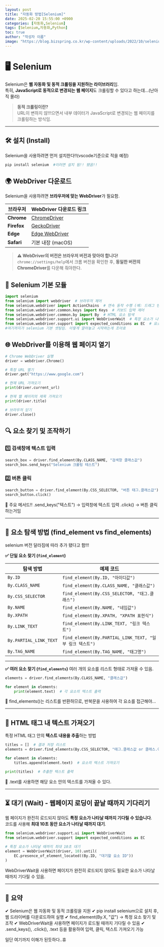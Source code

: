 ```yaml
---
layout: post
title: "자동화 방법[Selenium]"
date: 2025-02-20 15:55:00 +0900
categories: [자동화,Selenium]
tags: [Selenium,자동화,Python]
toc: true
author: "작성자 이름"
image: "https://blog.bizspring.co.kr/wp-content/uploads/2022/10/selenium-1024x390.png"
---  
```


# 🖥️ Selenium 

Selenium은 **웹 자동화 및 동적 크롤링을 지원하는 라이브러리**임.  
특히, **JavaScript로 동적으로 변경되는 웹 페이지**도 크롤링할 수 있다고 하는데...(난아직 몰라)  

> **동적 크롤링이란?**  
> URL이 변하지 않!!!으면서 내부 데이터가 JavaScript로 변경되는 웹 페이지를 크롤링하는 방식임.

---

## 🛠️ 설치 (Install)
Selenium을 사용하려면 먼저 설치한다!!(vscode기준으로 적을 예정)

```python
pip install selenium  #이러면 설치 됨!! 됐음!!
```

  
## 🌍 WebDriver 다운로드
Selenium을 사용하려면 **브라우저에 맞는 WebDriver**가 필요함.

| 브라우저  | WebDriver 다운로드 링크 |
|-----------|--------------------------------|
| **Chrome**  | [ChromeDriver](https://sites.google.com/chromium.org/driver/) |
| **Firefox**  | [GeckoDriver](https://github.com/mozilla/geckodriver/releases) |
| **Edge**  | [Edge WebDriver](https://developer.microsoft.com/en-us/microsoft-edge/tools/webdriver/) |
| **Safari**  | 기본 내장 (macOS) |

> **⚠️ WebDriver의 버전은 브라우저 버전과 맞아야 합니다!**  
> `chrome://settings/help`에서 크롬 버전을 확인한 후, **동일한 버전의 ChromeDriver**를 다운해 줘야한다.

## 📌 Selenium 기본 모듈  

  ```python
import selenium
from selenium import webdriver  # 브라우저 제어
from selenium.webdriver import ActionChains  # 연속 동작 수행 (예: 드래그 앤 드롭)
from selenium.webdriver.common.keys import Keys  # 키보드 입력 제어
from selenium.webdriver.common.by import By  # HTML 요소 탐색
from selenium.webdriver.support.ui import WebDriverWait  # 특정 요소가 나타날 때까지 대기
from selenium.webdriver.support import expected_conditions as EC  # 요소 상태 체크
#여기까지가 selenium 기본 셋팅임. 이렇게 깔아놓고 시작하는게 조아효
```


## 🌐 WebDriver를 이용해 웹 페이지 열기  

```python
# Chrome WebDriver 실행
driver = webdriver.Chrome()

# 특정 URL 열기
driver.get("https://www.google.com")

# 현재 URL 가져오기
print(driver.current_url)

# 현재 웹 페이지의 제목 가져오기
print(driver.title)

# 브라우저 닫기
driver.close()
```

## 🔍 요소 찾기 및 조작하기  
### 1️⃣ 검색창에 텍스트 입력  
```python
search_box = driver.find_element(By.CLASS_NAME, "검색창 클래스값")
search_box.send_keys("Selenium 크롤링 테스트")
```

### 2️⃣ 버튼 클릭  
```python
search_button = driver.find_element(By.CSS_SELECTOR, "버튼 태그.클래스값")
search_button.click()
```

📌 주요 메서드!!
.send_keys("텍스트") → 입력창에 텍스트 입력
.click() → 버튼 클릭 하는거임  

---  

## 🔎 요소 탐색 방법 (find_element vs find_elements)  
selenium 버전 달라짐에 따라 추가 됐다고 함!!!  

**✅ 단일 요소 찾기 (`find_element`)**

| 탐색 방법              | 예제 코드 |
|----------------------|--------------------------------|
| `By.ID`              | `find_element(By.ID, "아이디값")` |
| `By.CLASS_NAME`      | `find_element(By.CLASS_NAME, "클래스값")` |
| `By.CSS_SELECTOR`    | `find_element(By.CSS_SELECTOR, "태그.클래스")` |
| `By.NAME`           | `find_element(By.NAME, "네임값")` |
| `By.XPATH`          | `find_element(By.XPATH, "XPATH 표현식")` |
| `By.LINK_TEXT`      | `find_element(By.LINK_TEXT, "링크 텍스트")` |
| `By.PARTIAL_LINK_TEXT` | `find_element(By.PARTIAL_LINK_TEXT, "일부 링크 텍스트")` |
| `By.TAG_NAME`       | `find_element(By.TAG_NAME, "태그명")` |

---

**✅ 여러 요소 찾기 (`find_elements`)**
여러 개의 요소를 리스트 형태로 가져올 수 있음.

```python
elements = driver.find_elements(By.CLASS_NAME, "클래스값")

for element in elements:
    print(element.text)  # 각 요소의 텍스트 출력
```

🔹 find_elements()는 리스트를 반환하므로, 반복문을 사용하여 각 요소를 접근해야...  

---  

## 📝 HTML 태그 내 텍스트 가져오기

특정 HTML 태그 안의 **텍스트 내용을 추출**하는 방법

```python
titles = []  # 결과 저장 리스트
elements = driver.find_elements(By.CSS_SELECTOR, "태그.클래스값 or 클래스.아이디 도 가능")  

for element in elements:
    titles.append(element.text)  # 요소의 텍스트 가져오기

print(titles)  # 추출한 텍스트 출력
```

🔹 .text를 사용하면 해당 요소 안의 텍스트를 가져올 수 있다.  

---

## ⏳ 대기 (Wait) - 웹페이지 로딩이 끝날 때까지 기다리기

웹 페이지가 완전히 로드되지 않아도 **특정 요소가 나타날 때까지 기다릴 수 있습니다**.  
코드를 사용해 **최대 10초 동안 요소가 나타날 때까지 대기**.

```python
from selenium.webdriver.support.ui import WebDriverWait
from selenium.webdriver.support import expected_conditions as EC

# 특정 요소가 나타날 때까지 최대 10초 대기
element = WebDriverWait(driver, 10).until(
    EC.presence_of_element_located((By.ID, "대기할 요소 ID"))
)
```
WebDriverWait을 사용하면 페이지가 완전히 로드되지 않아도 필요한 요소가 나타날 때까지 기다릴 수 있음.

---  

## 🎯 요약
✔ Selenium은 웹 자동화 및 동적 크롤링을 지원
✔ pip install selenium으로 설치 후, 웹 드라이버를 다운로드하여 실행
✔ find_element(By.X, "값") → 특정 요소 찾기 및 조작
✔ WebDriverWait을 사용하면 페이지가 로드될 때까지 기다릴 수 있음
✔ .send_keys(), .click(), .text 등을 활용하여 입력, 클릭, 텍스트 가져오기 가능  

  일단 여기까지 이해가 된듯하다..휴

